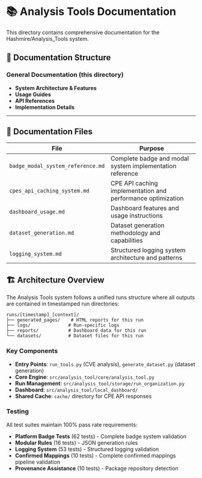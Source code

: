 # 📚 Analysis Tools Documentation

This directory contains comprehensive documentation for the Hashmire/Analysis_Tools system.

## 📁 Documentation Structure

### **General Documentation** (this directory)

- **System Architecture & Features**
- **Usage Guides**  
- **API References**
- **Implementation Details**

---

## 📄 Documentation Files

| File | Purpose |
|------|---------|
| `badge_modal_system_reference.md` | Complete badge and modal system implementation reference |
| `cpes_api_caching_system.md` | CPE API caching implementation and performance optimization |
| `dashboard_usage.md` | Dashboard features and usage instructions |
| `dataset_generation.md` | Dataset generation methodology and capabilities |
| `logging_system.md` | Structured logging system architecture and patterns |

## 🏗️ Architecture Overview

The Analysis Tools system follows a unified runs structure where all outputs are contained in timestamped run directories:

```text
runs/[timestamp]_[context]/
├── generated_pages/    # HTML reports for this run
├── logs/              # Run-specific logs  
├── reports/           # Dashboard data for this run
└── datasets/          # Dataset files for this run
```

### Key Components

- **Entry Points**: `run_tools.py` (CVE analysis), `generate_dataset.py` (dataset generation)
- **Core Engine**: `src/analysis_tool/core/analysis_tool.py`
- **Run Management**: `src/analysis_tool/storage/run_organization.py`
- **Dashboard**: `src/analysis_tool/local_dashboard/`
- **Shared Cache**: `cache/` directory for CPE API responses

### Testing

All test suites maintain 100% pass rate requirements:

- **Platform Badge Tests** (62 tests) - Complete badge system validation
- **Modular Rules** (16 tests) - JSON generation rules
- **Logging System** (53 tests) - Structured logging validation
- **Confirmed Mappings** (10 tests) - Complete confirmed mappings pipeline validation
- **Provenance Assistance** (10 tests) - Package repository detection
